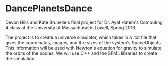 # DancePlanetsDance

Devon Hills and Kate Brunelle's final project for Dr. Ayat Hatem's 
Computing 4 class at the University of Massachusetts Lowell, Spring 2016.

The project is to create a universe simulator, which takes in a .txt file
that gives the coordinates, images, and the sizes of the system's 
SpaceObjects. This information will be used with Newton's equation for
gravity to simulate the orbits of the bodies. We will use C++ and the 
SFML libraries to create the simulation.